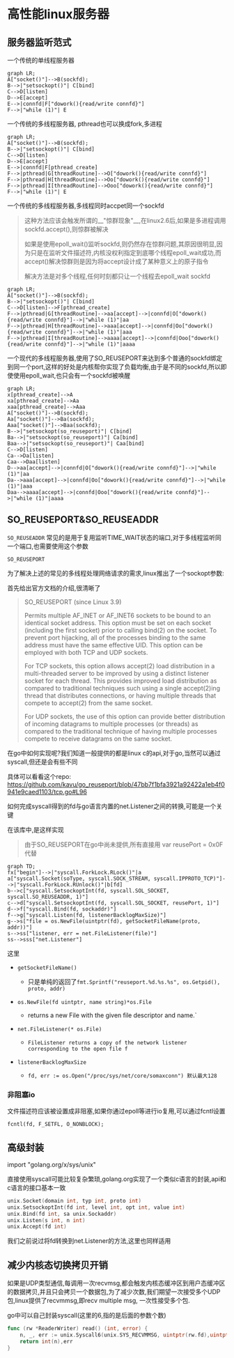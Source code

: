 # 高性能linux服务器





## 服务器监听范式

一个传统的单线程服务器

```mermaid
graph LR;
A["socket()"]-->B(sockfd);
B-->|"setsockopt()"| C[bind]
C-->D[listen]
D-->E[accept]
E-->|connfd|F["dowork(){read/write connfd}"]
F-->|"while (1)"| E
```

一个传统的多线程服务器, pthread也可以换成fork,多进程

```mermaid
graph LR;
A["socket()"]-->B(sockfd);
B-->|"setsockopt()"| C[bind]
C-->D[listen]
D-->E[accept]
E-->|connfd|F[pthread_create]
F-->|pthread|G[threadRoutine]-->O["dowork(){read/write connfd}"]
F-->|pthread|H[threadRoutine]-->Oo["dowork(){read/write connfd}"]
F-->|pthread|I[threadRoutine]-->Ooo["dowork(){read/write connfd}"]
F-->|"while (1)"| E
```

一个传统的多线程服务器,多线程同时accpet同一个sockfd

> 这种方法应该会触发所谓的__"惊群现象"__,在linux2.6后,如果是多进程调用sockfd.accept(),则惊群被解决
>
> 如果是使用epoll_wait()监听sockfd,则仍然存在惊群问题,其原因很明显,因为只是在监听文件描述符,内核没权利指定到底哪个线程epoll_wait成功,而accept()解决惊群则是因为将accept设计成了某种意义上的原子指令
>
> 解决方法是对多个线程,任何时刻都只让一个线程去epoll_wait sockfd

```mermaid
graph LR;
A["socket()"]-->B(sockfd);
B-->|"setsockopt()"| C[bind]
C-->D[listen]-->F[pthread_create]
F-->|pthread|G[threadRoutine]-->aa[accept]-->|connfd|O["dowork(){read/write connfd}"]-->|"while (1)"|aa
F-->|pthread|H[threadRoutine]-->aaa[accept]-->|connfd|Oo["dowork(){read/write connfd}"]-->|"while (1)"|aaa
F-->|pthread|I[threadRoutine]-->aaaa[accept]-->|connfd|Ooo["dowork(){read/write connfd}"]-->|"while (1)"|aaaa
```

一个现代的多线程服务器,使用了SO_REUSEPORT来达到多个普通的sockfd绑定到同一个port,这样的好处是内核帮你实现了负载均衡,由于是不同的sockfd,所以即使使用epoll_wait,也只会有一个sockfd被唤醒

```mermaid
graph LR;
x[pthread_create]-->A
xa[pthread_create]-->Aa
xaa[pthread_create]-->Aaa
A["socket()"]-->B(sockfd);
Aa["socket()"]-->Ba(sockfd);
Aaa["socket()"]-->Baa(sockfd);
B-->|"setsockopt(so_reuseport)"| C[bind]
Ba-->|"setsockopt(so_reuseport)"| Ca[bind]
Baa-->|"setsockopt(so_reuseport)"| Caa[bind]
C-->D[listen]
Ca-->Da[listen]
Caa-->Daa[listen]
D-->aa[accept]-->|connfd|O["dowork(){read/write connfd}"]-->|"while (1)"|aa
Da-->aaa[accept]-->|connfd|Oo["dowork(){read/write connfd}"]-->|"while (1)"|aaa
Daa-->aaaa[accept]-->|connfd|Ooo["dowork(){read/write connfd}"]-->|"while (1)"|aaaa
```



## SO_REUSEPORT&SO_REUSEADDR

`SO_REUSEADDR` 常见的是用于复用监听TIME_WAIT状态的端口,对于多线程监听同一个端口,也需要使用这个参数

`SO_REUSEPORT`

为了解决上述的常见的多线程处理网络请求的需求,linux推出了一个sockopt参数: 

首先给出官方文档的介绍,很清晰了

> SO_REUSEPORT (since Linux 3.9)
>
> Permits multiple AF_INET or AF_INET6 sockets to be bound
>               to an identical socket address.  This option must be set
>               on each socket (including the first socket) prior to
>               calling bind(2) on the socket.  To prevent port hijacking,
>               all of the processes binding to the same address must have
>               the same effective UID.  This option can be employed with
>               both TCP and UDP sockets.
>
> For TCP sockets, this option allows accept(2) load
>           distribution in a multi-threaded server to be improved by
>           using a distinct listener socket for each thread.  This
>           provides improved load distribution as compared to
>           traditional techniques such using a single accept(2)ing
>           thread that distributes connections, or having multiple
>           threads that compete to accept(2) from the same socket.
>
> For UDP sockets, the use of this option can provide better
>       distribution of incoming datagrams to multiple processes
>       (or threads) as compared to the traditional technique of
>       having multiple processes compete to receive datagrams on
>       the same socket.

在go中如何实现呢?我们知道一般提供的都是linux c的api,对于go,当然可以通过syscall,但还是会有些不同

具体可以看看这个repo: https://github.com/kavu/go_reuseport/blob/47bb7f1bfa3921a92422a1eb4f0941e9caed1103/tcp.go#L96

如何完成syscall得到的fd与go语言内置的net.Listener之间的转换,可能是一个关键

在该库中,是这样实现

> 由于SO_REUSEPORT在go中尚未提供,所有直接用 var reusePort = 0x0F 代替

```mermaid
graph TD;
fx["begin"]-->|"syscall.ForkLock.RLock()"|a
a["syscall.Socket(soType, syscall.SOCK_STREAM, syscall.IPPROTO_TCP)"]-->|"syscall.ForkLock.RUnlock()"|b[fd]
b-->c["syscall.SetsockoptInt(fd, syscall.SOL_SOCKET, syscall.SO_REUSEADDR, 1)"]
c-->d["syscall.SetsockoptInt(fd, syscall.SOL_SOCKET, reusePort, 1)"]
d-->f["syscall.Bind(fd, sockaddr)"]
f-->g["syscall.Listen(fd, listenerBacklogMaxSize)"]
g-->s["file = os.NewFile(uintptr(fd), getSocketFileName(proto, addr))"]
s-->ss["listener, err = net.FileListener(file)"]
ss-->sss["net.Listener"]

```

这里

- `getSocketFileName()`
  - 只是单纯的返回了`fmt.Sprintf("reuseport.%d.%s.%s", os.Getpid(), proto, addr)`
- `os.NewFile(fd uintptr, name string)*os.File`
  - returns a new File with the given file descriptor and name.`	

- `net.FileListener(* os.File)`
  - `FileListener returns a copy of the network listener corresponding to the open file f`

- `listenerBacklogMaxSize`
  - `fd, err := os.Open("/proc/sys/net/core/somaxconn") 默认最大128`

### 非阻塞io

文件描述符应该被设置成非阻塞,如果你通过epoll等进行io复用,可以通过fcntl设置

`fcntl(fd, F_SETFL, O_NONBLOCK);`

## 高级封装

import "golang.org/x/sys/unix"

直接使用syscall可能比较复杂繁琐,golang.org实现了一个类似c语言的封装,api和c语言的接口基本一致

```go
unix.Socket(domain int, typ int, proto int)
unix.SetsockoptInt(fd int, level int, opt int, value int)
unix.Bind(fd int, sa unix.Sockaddr)
unix.Listen(s int, n int)
unix.Accept(fd int)
```

我们之前说过将fd转换到net.Listener的方法,这里也同样适用



## 减少内核态切换拷贝开销

如果是UDP类型通信,每调用一次recvmsg,都会触发内核态缓冲区到用户态缓冲区的数据拷贝,并且只会拷贝一个数据包,为了减少次数,我们期望一次接受多个UDP包,linux提供了recvmmsg,即recv multiple msg, 一次性接受多个包.

go中可以自己封装syscall(这里的6,指的是后面的参数个数)

```go
func (rw *ReaderWriter) read() (int, error) {
 	n, _, err := unix.Syscall6(unix.SYS_RECVMMSG, uintptr(rw.fd),uintptr(unsafe.Pointer(&rw.msgs[0])), uintptr(len(rw.msgs)), unix.MSG_WAITFORONE, 0, 0)
    return int(n),err
}
```

